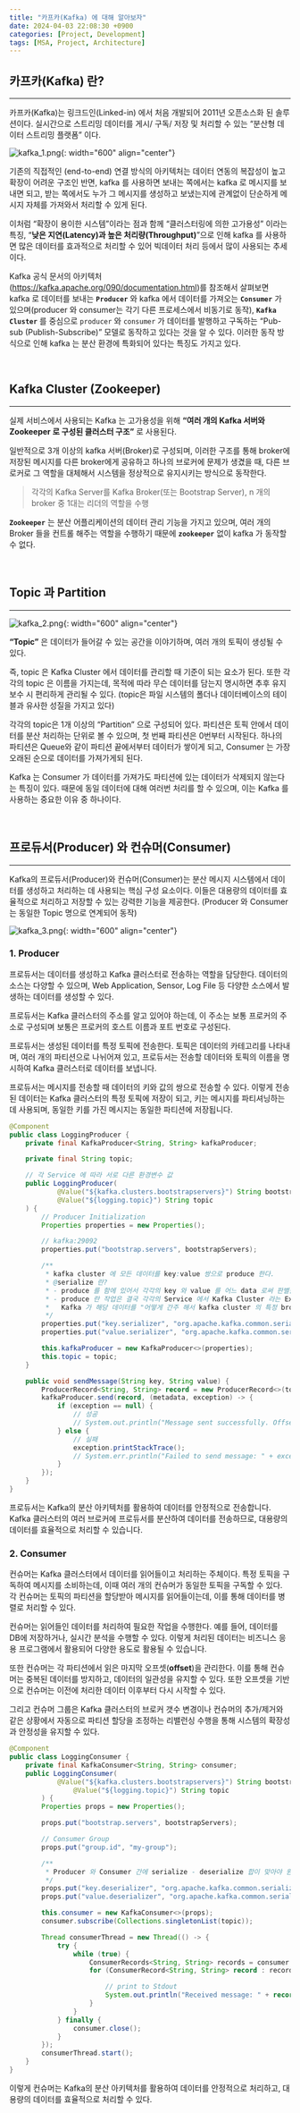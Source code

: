 ```yaml
---
title: "카프카(Kafka) 에 대해 알아보자"
date: 2024-04-03 22:08:30 +0900
categories: [Project, Development]
tags: [MSA, Project, Architecture]
---
```


## 카프카(Kafka) 란?

---

카프카(Kafka)는 링크드인(Linked-in) 에서 처음 개발되어 2011년 오픈소스화 된 솔루션이다. 실시간으로 스트리밍 데이터를 게시/ 구독/ 저장 및 처리할 수 있는 “분산형 데이터 스트리밍 플랫폼” 이다.

![kafka_1.png](/assets/img/post_img/project/development/kafka_1.png){: width="600" align="center"}

기존의 직접적인 (end-to-end) 연결 방식의 아키텍처는 데이터 연동의 복잡성이 높고 확장이 어려운 구조인 반면, kafka 를 사용하면 보내는 쪽에서는 kafka 로 메시지를 보내면 되고, 받는 쪽에서도 누가 그 메시지를 생성하고 보냈는지에 관계없이 단순하게 메시지 자체를 가져와서 처리할 수 있게 된다.

이처럼 “확장이 용이한 시스템”이라는 점과 함께 “클러스터링에 의한 고가용성” 이라는 특징, “**낮은 지연(Latency)과 높은 처리량(Throughput)**”으로 인해 kafka 를 사용하면 많은 데이터를 효과적으로 처리할 수 있어 빅데이터 처리 등에서 많이 사용되는 추세이다.

Kafka 공식 문서의 아키텍처(https://kafka.apache.org/090/documentation.html)를 참조해서 살펴보면 kafka 로 데이터를 보내는 **`Producer`** 와 kafka 에서 데이터를 가져오는 **`Consumer`** 가 있으며(producer 와 consumer는 각기 다른 프로세스에서 비동기로 동작), **`Kafka Cluster`** 를 중심으로 `producer` 와 `consumer` 가 데이터를 발행하고 구독하는 “Pub-sub (Publish-Subscribe)” 모델로 동작하고 있다는 것을 알 수 있다. 이러한 동작 방식으로 인해 kafka 는 분산 환경에 특화되어 있다는 특징도 가지고 있다.

<br />

## Kafka Cluster (Zookeeper)

---

실제 서비스에서 사용되는 Kafka 는 고가용성을 위해 **“여러 개의 Kafka 서버와 Zookeeper 로 구성된 클러스터 구조”** 로 사용된다.

일반적으로 3개 이상의 kafka 서버(Broker)로 구성되며, 이러한 구조를 통해 broker에 저장된 메시지를 다른 broker에게 공유하고 하나의 브로커에 문제가 생겼을 때, 다른 브로커로 그 역할을 대체해서 시스템을 정상적으로 유지시키는 방식으로 동작한다.

> 각각의 Kafka Server를 Kafka Broker(또는 Bootstrap Server), n 개의 broker 중 1대는 리더의 역할을 수행

**`Zookeeper`** 는 분산 어플리케이션의 데이터 관리 기능을 가지고 있으며, 여러 개의 Broker 들을 컨트롤 해주는 역할을 수행하기 때문에 **`zookeeper`** 없이 kafka 가 동작할 수 없다.

<br />

## Topic 과 Partition

---

![kafka_2.png](/assets/img/post_img/project/development/kafka_2.png){: width="600" align="center"}

**“Topic”** 은 데이터가 들어갈 수 있는 공간을 이야기하며, 여러 개의 토픽이 생성될 수 있다.

즉, topic 은 Kafka Cluster 에서 데이터를 관리할 때 기준이 되는 요소가 된다. 또한 각각의 topic 은 이름을 가지는데, 목적에 따라 무슨 데이터를 담는지 명시하면 추후 유지보수 시 편리하게 관리될 수 있다. (topic은 파일 시스템의 폴더나 데이터베이스의 테이블과 유사한 성질을 가지고 있다)

각각의 topic은 1개 이상의 “Partition” 으로 구성되어 있다. 파티션은 토픽 안에서 데이터를 분산 처리하는 단위로 볼 수 있으며, 첫 번째 파티션은 0번부터 시작된다. 하나의 파티션은 Queue와 같이 파티션 끝에서부터 데이터가 쌓이게 되고, Consumer 는 가장 오래된 순으로 데이터를 가져가게되 된다.

Kafka 는 Consumer 가 데이터를 가져가도 파티션에 있는 데이터가 삭제되지 않는다는 특징이 있다. 때문에 동일 데이터에 대해 여러번 처리를 할 수 있으며, 이는 Kafka 를 사용하는 중요한 이유 중 하나이다.

<br />

## 프로듀서(Producer) 와 컨슈머(Consumer)

---

Kafka의 프로듀서(Producer)와 컨슈머(Consumer)는 분산 메시지 시스템에서 데이터를 생성하고 처리하는 데 사용되는 핵심 구성 요소이다. 이들은 대용량의 데이터를 효율적으로 처리하고 저장할 수 있는 강력한 기능을 제공한다. (Producer 와 Consumer 는 동일한 Topic 명으로 연계되어 동작)

![kafka_3.png](/assets/img/post_img/project/development/kafka_3.png){: width="600" align="center"}

### 1. Producer

프로듀서는 데이터를 생성하고 Kafka 클러스터로 전송하는 역할을 담당한다. 데이터의 소스는 다양할 수 있으며, Web Application, Sensor, Log File 등 다양한 소스에서 발생하는 데이터를 생성할 수 있다.

프로듀서는 Kafka 클러스터의 주소를 알고 있어야 하는데, 이 주소는 보통 프로커의 주소로 구성되며 보통은 프로커의 호스트 이름과 포트 번호로 구성된다.

프로듀서는 생성된 데이터를 특정 토픽에 전송한다. 토픽은 데이터의 카테고리를 나타내며, 여러 개의 파티션으로 나뉘어져 있고, 프로듀서는 전송할 데이터와 토픽의 이름을 명시하여 Kafka 클러스터로 데이터를 보냅니다.

프로듀서는 메시지를 전송할 때 데이터의 키와 값의 쌍으로 전송할 수 있다. 이렇게 전송된 데이터는 Kafka 클러스터의 특정 토픽에 저장이 되고, 키는 메시지를 파티셔닝하는 데 사용되며, 동일한 키를 가진 메시지는 동일한 파티션에 저장됩니다.

```java
@Component
public class LoggingProducer {
    private final KafkaProducer<String, String> kafkaProducer;

    private final String topic;

    // 각 Service 에 따라 서로 다른 환경변수 값
    public LoggingProducer(
            @Value("${kafka.clusters.bootstrapservers}") String bootstrapServers,
            @Value("${logging.topic}") String topic
    ) {
        // Producer Initialization
        Properties properties = new Properties();

        // kafka:29092
        properties.put("bootstrap.servers", bootstrapServers);

        /**
         * kafka cluster 에 모든 데이터를 key:value 쌍으로 produce 한다.
         * @serialize 란?
         * - produce 를 함에 있어서 각각의 key 와 value 를 어느 data 로써 판별을 하고 serialize 할 것 인가?
         * - produce 란 작업은 결국 각각의 Service 에서 Kafka Cluster 라는 External System 으로 데이터가 옮겨 가는것이기 때문에
         *   Kafka 가 해당 데이터를 "어떻게 간주 해서 kafka cluster 의 특정 broker 안에 Produce 된 데이터를 가지고 있을 것인가?" 를 정의하는 것이다.
         */
        properties.put("key.serializer", "org.apache.kafka.common.serialization.StringSerializer");
        properties.put("value.serializer", "org.apache.kafka.common.serialization.StringSerializer");

        this.kafkaProducer = new KafkaProducer<>(properties);
        this.topic = topic;
    }

    public void sendMessage(String key, String value) {
        ProducerRecord<String, String> record = new ProducerRecord<>(topic, key, value);
        kafkaProducer.send(record, (metadata, exception) -> {
            if (exception == null) {
                // 성공
                // System.out.println("Message sent successfully. Offset: " + metadata.offset());
            } else {
                // 실패
                exception.printStackTrace();
                // System.err.println("Failed to send message: " + exception.getMessage());
            }
        });
    }
}
```

프로듀서는 Kafka의 분산 아키텍처를 활용하여 데이터를 안정적으로 전송합니다. Kafka 클러스터의 여러 브로커에 프로듀서를 분산하여 데이터를 전송하므로, 대용량의 데이터를 효율적으로 처리할 수 있습니다.

### 2. Consumer

컨슈머는 Kafka 클러스터에서 데이터를 읽어들이고 처리하는 주체이다. 특정 토픽을 구독하여 메시지를 소비하는데, 이때 여러 개의 컨슈머가 동일한 토픽을 구독할 수 있다. 각 컨슈머는 토픽의 파티션을 할당받아 메시지를 읽어들이는데, 이를 통해 데이터를 병렬로 처리할 수 있다.

컨슈머는 읽어들인 데이터를 처리하여 필요한 작업을 수행한다. 예를 들어, 데이터를 DB에 저장하거나, 실시간 분석을 수행할 수 있다. 이렇게 처리된 데이터는 비즈니스 응용 프로그램에서 활용되어 다양한 용도로 활용될 수 있습니다.

또한 컨슈머는 각 파티션에서 읽은 마지막 오프셋(**offset**)을 관리한다. 이를 통해 컨슈머는 중복된 데이터를 방지하고, 데이터의 일관성을 유지할 수 있다. 또한 오프셋을 기반으로 컨슈머는 이전에 처리한 데이터 이후부터 다시 시작할 수 있다.

그리고 컨슈머 그룹은 Kafka 클러스터의 브로커 갯수 변경이나 컨슈머의 추가/제거와 같은 상황에서 자동으로 파티션 할당을 조정하는 리밸런싱 수행을 통해 시스템의 확장성과 안정성을 유지할 수 있다.

```java
@Component
public class LoggingConsumer {
    private final KafkaConsumer<String, String> consumer;
    public LoggingConsumer(
		    @Value("${kafka.clusters.bootstrapservers}") String bootstrapServers,
				@Value("${logging.topic}") String topic
		) {
        Properties props = new Properties();

        props.put("bootstrap.servers", bootstrapServers);

        // Consumer Group
        props.put("group.id", "my-group");

        /**
         * Producer 와 Consumer 간에 serialize - deserialize 합이 맞아야 원할하게 데이터를 저장가능하다.
         */
        props.put("key.deserializer", "org.apache.kafka.common.serialization.StringDeserializer");
        props.put("value.deserializer", "org.apache.kafka.common.serialization.StringDeserializer");

        this.consumer = new KafkaConsumer<>(props);
        consumer.subscribe(Collections.singletonList(topic));

        Thread consumerThread = new Thread(() -> {
            try {
                while (true) {
                    ConsumerRecords<String, String> records = consumer.poll(Duration.ofSeconds(1));
                    for (ConsumerRecord<String, String> record : records) {

                        // print to Stdout
                        System.out.println("Received message: " + record.value());
                    }
                }
            } finally {
                consumer.close();
            }
        });
        consumerThread.start();
    }
}
```

이렇게 컨슈머는 Kafka의 분산 아키텍처를 활용하여 데이터를 안정적으로 처리하고, 대용량의 데이터를 효율적으로 처리할 수 있다.
